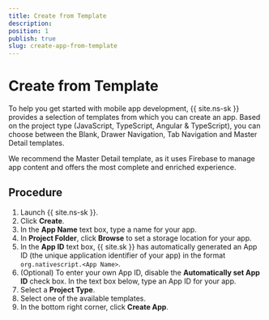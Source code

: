 ```yaml
---
title: Create from Template
description: 
position: 1
publish: true
slug: create-app-from-template
---
```


# Create from Template

To help you get started with mobile app development, {{ site.ns-sk }} provides a selection of templates from which you can create an app. Based on the project type (JavaScript, TypeScript, Angular & TypeScript), you can choose between the Blank, Drawer Navigation, Tab Navigation and Master Detail templates.

We recommend the Master Detail template, as it uses Firebase to manage app content and offers the most complete and enriched experience.

## Procedure

1. Launch {{ site.ns-sk }}.
1. Click **Create**.
1. In the **App Name** text box, type a name for your app.
1. In **Project Folder**, click **Browse** to set a storage location for your app.
1. In the **App ID** text box, {{ site.sk }} has automatically generated an App ID (the unique application identifier of your app) in the format `org.nativescript.<App Name>`.
1. (Optional) To enter your own App ID, disable the **Automatically set App ID** check box. In the text box below, type an App ID for your app.
1. Select a **Project Type**.
1. Select one of the available templates.
1. In the bottom right corner, click **Create App**. 

